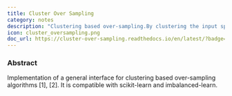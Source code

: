 ```yaml
---
title: Cluster Over Sampling
category: notes
description: "Clustering based over-sampling.By clustering the input space and applying any over-sampling algorithm for each resulting cluster with appropriate resampling ratio, the within-classes imbalanced issue can be addressed."
icon: cluster_oversampling.png
doc_url: https://cluster-over-sampling.readthedocs.io/en/latest/?badge=latest
---
```








### Abstract

Implementation of a general interface for clustering based over-sampling algorithms [1], [2]. It is compatible with scikit-learn and imbalanced-learn.





